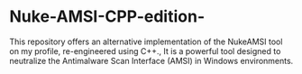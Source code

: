 # Nuke-AMSI-CPP-edition-
This repository offers an alternative implementation of the NukeAMSI tool on my profile, re-engineered using C++., It is a powerful tool designed to neutralize the Antimalware Scan Interface (AMSI) in Windows environments.
